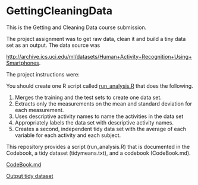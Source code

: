 # GettingCleaningData

This is the Getting and Cleaning Data course submission.

The project assignment was to get raw data, clean it and build a tiny data set as an output. The data source was 

http://archive.ics.uci.edu/ml/datasets/Human+Activity+Recognition+Using+Smartphones.

The project instructions were:

You should create one R script called [run_analysis.R](https://github.com/ericandbeethoven/GettingCleaningData/blob/master/run_analysis.r) that does the following.

1. Merges the training and the test sets to create one data set.
2. Extracts only the measurements on the mean and standard deviation for each measurement.
3. Uses descriptive activity names to name the activities in the data set
4. Appropriately labels the data set with descriptive activity names.
5. Creates a second, independent tidy data set with the average of each variable for each activity and each subject.

This repository provides a script (run_analysis.R) that is documented in the Codebook, a tidy dataset (tidymeans.txt), and a codebook (CodeBook.md).

[CodeBook.md](https://github.com/ericandbeethoven/GettingCleaningData/blob/master/CodeBook.md)

[Output tidy dataset](https://github.com/ericandbeethoven/GettingCleaningData/blob/master/tidymeans.txt)

